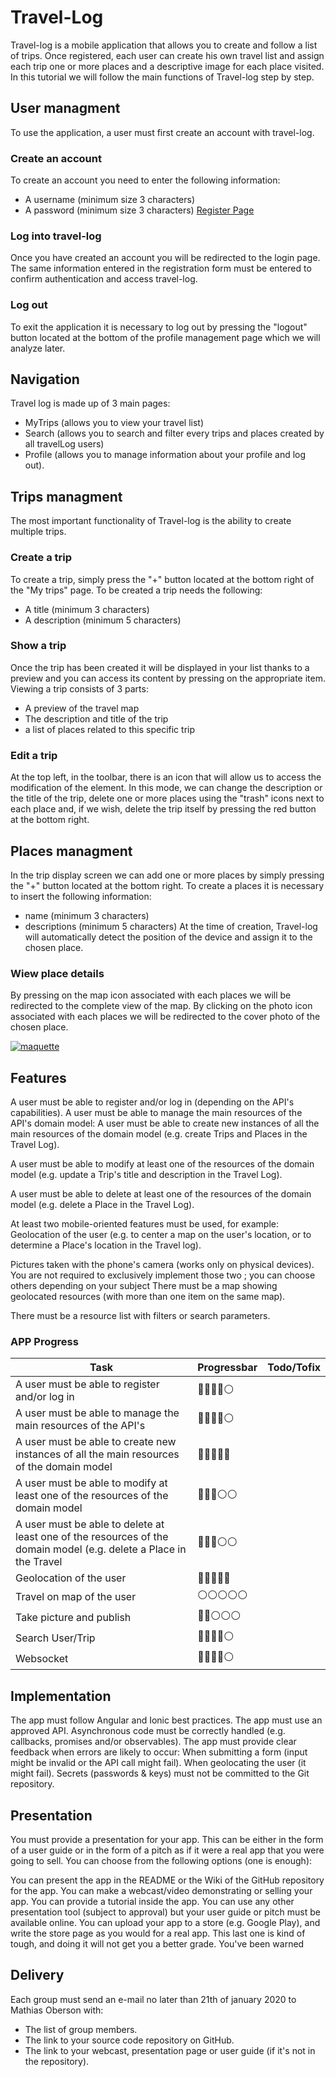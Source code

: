 # Travel-Log
Travel-log is a mobile application that allows you to create and follow a list of trips.
Once registered, each user can create his own travel list and assign each trip one or more places and a descriptive image for each place visited.
In this tutorial we will follow the main functions of Travel-log step by step.

## User managment
To use the application, a user must first create an account with travel-log.

### Create an account
To create an account you need to enter the following information:
- A username (minimum size 3 characters)
- A password (minimum size 3 characters)
[Register Page](https://imgur.com/s9hh5hm)

### Log into travel-log
Once you have created an account you will be redirected to the login page. The same information entered in the registration form must be entered to confirm authentication and access travel-log.

### Log out 
To exit the application it is necessary to log out by pressing the "logout" button located at the bottom of the profile management page which we will analyze later.

## Navigation
Travel log is made up of 3 main pages:
- MyTrips (allows you to view your travel list)
- Search (allows you to search and filter every trips and places created by all travelLog users)
- Profile (allows you to manage information about your profile and log out).

## Trips managment
The most important functionality of Travel-log is the ability to create multiple trips.

### Create a trip
To create a trip, simply press the "+" button located at the bottom right of the "My trips" page.
To be created a trip needs the following:
- A title (minimum 3 characters)
- A description (minimum 5 characters)

### Show a trip
Once the trip has been created it will be displayed in your list thanks to a preview and you can access its content by pressing on the appropriate item.
Viewing a trip consists of 3 parts:
- A preview of the travel map
- The description and title of the trip
- a list of places related to this specific trip

### Edit a trip
At the top left, in the toolbar, there is an icon that will allow us to access the modification of the element. In this mode, we can change the description or the title of the trip, delete one or more places using the "trash" icons next to each place and, if we wish, delete the trip itself by pressing the red button at the bottom right.

## Places managment
In the trip display screen we can add one or more places by simply pressing the "+" button located at the bottom right.
To create a places it is necessary to insert the following information:
- name (minimum 3 characters)
- descriptions (minimum 5 characters)
At the time of creation, Travel-log will automatically detect the position of the device and assign it to the chosen place.

### Wiew place details
By pressing on the map icon associated with each places we will be redirected to the complete view of the map.
By clicking on the photo icon associated with each places we will be redirected to the cover photo of the chosen place.

[![maquette](https://imagizer.imageshack.com/img921/2264/JWCBfV.png "maquette")](https://imagizer.imageshack.com/img921/2264/JWCBfV.png "maquette")


## Features

A user must be able to register and/or log in (depending on the API's capabilities).
A user must be able to manage the main resources of the API's domain model:
A user must be able to create new instances of all the main resources of the domain model (e.g. create Trips and Places in the Travel Log).

A user must be able to modify at least one of the resources of the domain model (e.g. update a Trip's title and description in the Travel Log).

A user must be able to delete at least one of the resources of the domain model (e.g. delete a Place in the Travel Log).

At least two mobile-oriented features must be used, for example:
Geolocation of the user (e.g. to center a map on the user's location, or to determine a Place's location in the Travel log).

Pictures taken with the phone's camera (works only on physical devices). You are not required to exclusively implement those two ; you can choose others depending on your subject
There must be a map showing geolocated resources (with more than one item on the same map).

There must be a resource list with filters or search parameters.

### APP Progress
|Task | Progressbar | Todo/Tofix |
|--|--|--|
| A user must be able to register and/or log in |🔵🔵🔵🔵⚪️||
| A user must be able to manage the main resources of the API's  |🔵🔵🔵🔵⚪️||
| A user must be able to create new instances of all the main resources of the domain model |🔵🔵🔵🔵🔵||
| A user must be able to modify at least one of the resources of the domain model |🔵🔵🔵⚪️⚪️||
| A user must be able to delete at least one of the resources of the domain model (e.g. delete a Place in the Travel |🔵🔵🔵⚪️⚪️||
|Geolocation of the user |🔵🔵🔵🔵🔵||
|Travel on map of the user |⚪️⚪️⚪️⚪️⚪️||
|Take picture and publish |🔵🔵⚪️⚪️⚪️||
|Search User/Trip |🔵🔵🔵🔵⚪️||
|Websocket |🔵🔵🔵🔵⚪️||

## Implementation

The app must follow Angular and Ionic best practices.
The app must use an approved API.
Asynchronous code must be correctly handled (e.g. callbacks, promises and/or observables).
The app must provide clear feedback when errors are likely to occur:
When submitting a form (input might be invalid or the API call might fail).
When geolocating the user (it might fail).
Secrets (passwords & keys) must not be committed to the Git repository.
## Presentation

You must provide a presentation for your app. This can be either in the form of a user guide or in the form of a pitch as if it were a real app that you were going to sell. You can choose from the following options (one is enough):

You can present the app in the README or the Wiki of the GitHub repository for the app.
You can make a webcast/video demonstrating or selling your app.
You can provide a tutorial inside the app.
You can use any other presentation tool (subject to approval) but your user guide or pitch must be available online.
You can upload your app to a store (e.g. Google Play), and write the store page as you would for a real app. This last one is kind of tough, and doing it will not get you a better grade. You've been warned
## Delivery
Each group must send an e-mail no later than 21th of january 2020 to Mathias Oberson with:

- The list of group members.
- The link to your source code repository on GitHub.
- The link to your webcast, presentation page or user guide (if it's not in the repository).
